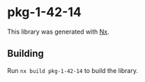 # pkg-1-42-14

This library was generated with [Nx](https://nx.dev).

## Building

Run `nx build pkg-1-42-14` to build the library.
